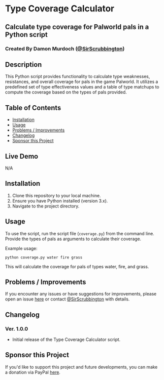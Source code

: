 # Type Coverage Calculator
## Calculate type coverage for Palworld pals in a Python script

### Created By Damon Murdoch ([@SirScrubbington](https://github.com/SirScrubbington))

## Description

This Python script provides functionality to calculate type weaknesses, resistances, and overall coverage for pals in the game Palworld. It utilizes a predefined set of type effectiveness values and a table of type matchups to compute the coverage based on the types of pals provided.

## Table of Contents

- [Installation](#installation)
- [Usage](#usage)
- [Problems / Improvements](#problems--improvements)
- [Changelog](#changelog)
- [Sponsor this Project](#sponsor-this-project)

## Live Demo

N/A

## Installation

1. Clone this repository to your local machine.
2. Ensure you have Python installed (version 3.x).
3. Navigate to the project directory.

## Usage

To use the script, run the script file (`coverage.py`) from the command line. Provide the types of pals as arguments to calculate their coverage.

Example usage:
```
python coverage.py water fire grass
```

This will calculate the coverage for pals of types water, fire, and grass.

## Problems / Improvements

If you encounter any issues or have suggestions for improvements, please open an issue [here](../../issues) or contact [@SirScrubbington](https://github.com/SirScrubbington) with details.

## Changelog

### Ver. 1.0.0

- Initial release of the Type Coverage Calculator script.

## Sponsor this Project

If you'd like to support this project and future developments, you can make a donation via PayPal [here](https://www.paypal.com/paypalme/sirsc).
